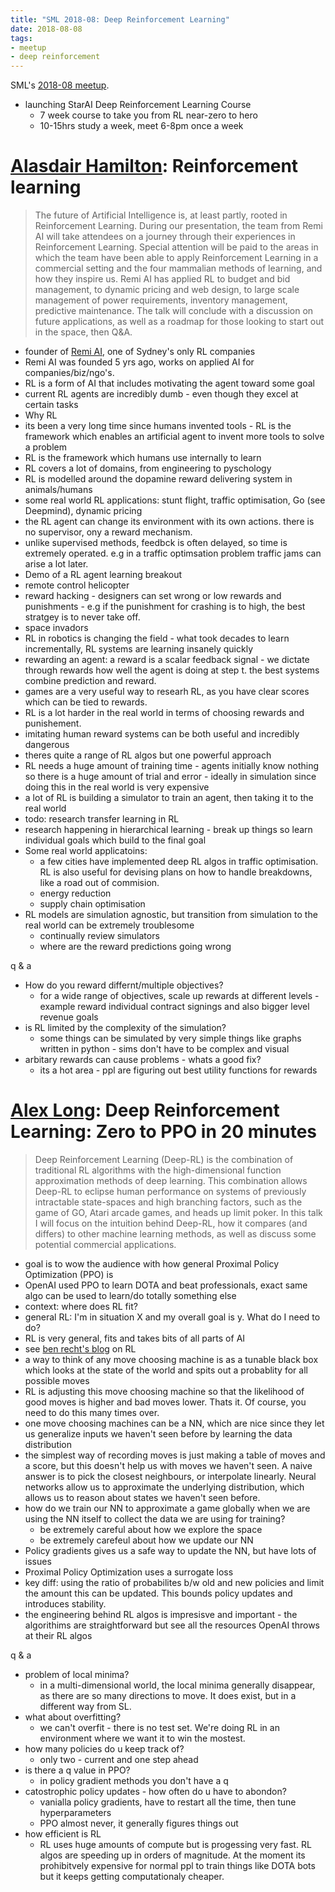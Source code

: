 ```yaml
---
title: "SML 2018-08: Deep Reinforcement Learning"
date: 2018-08-08
tags:
- meetup
- deep reinforcement
---
```


SML's [2018-08 meetup](https://www.meetup.com/Sydney-Machine-Learning/events/252760610/).

- launching StarAI Deep Reinforcement Learning Course
  - 7 week course to take you from RL near-zero to hero
  - 10-15hrs study a week, meet 6-8pm once a week

# [Alasdair Hamilton](https://www.linkedin.com/in/alasdair-hamilton-11852a7b/): Reinforcement learning

> The future of Artificial Intelligence is, at least partly, rooted in Reinforcement Learning. During our presentation, the team from Remi AI will take attendees on a journey through their experiences in Reinforcement Learning. Special attention will be paid to the areas in which the team have been able to apply Reinforcement Learning in a commercial setting and the four mammalian methods of learning, and how they inspire us. Remi AI has applied RL to budget and bid management, to dynamic pricing and web design, to large scale management of power requirements, inventory management, predictive maintenance. The talk will conclude with a discussion on future applications, as well as a roadmap for those looking to start out in the space, then Q&A.

- founder of [Remi AI](https://www.linkedin.com/company/remi-pty-ltd/), one of Sydney's only RL companies
- Remi AI was founded 5 yrs ago, works on applied AI for companies/biz/ngo's.
- RL is a form of AI that includes motivating the agent toward some goal
- current RL agents are incredibly dumb - even though they excel at certain tasks
- Why RL
- its been a very long time since humans invented tools - RL is the framework which enables an artificial agent to invent more tools to solve a problem
- RL is the framework which humans use internally to learn
- RL covers a lot of domains, from engineering to pyschology
- RL is modelled around the dopamine reward delivering system in animals/humans
- some real world RL applications: stunt flight, traffic optimisation, Go (see Deepmind), dynamic pricing
- the RL agent can change its environment with its own actions. there is no supervisor, ony a reward mechanism.
- unlike supervised methods, feedbck is often delayed, so time is extremely operated. e.g in a traffic optimsation problem traffic jams can arise a lot later.
- Demo of a RL agent learning breakout
- remote control helicopter
- reward hacking - designers can set wrong or low rewards and punishments - e.g if the punishment for crashing is to high, the best stratgey is to never take off.
- space invadors
- RL in robotics is changing the field - what took decades to learn incrementally, RL systems are learning insanely quickly
- rewarding an agent: a reward is a scalar feedback signal - we dictate through rewards how well the agent is doing at step t. the best systems combine prediction and reward.
- games are a very useful way to researh RL, as you have clear scores which can be tied to rewards.
- RL is a lot harder in the real world in terms of choosing rewards and punishement.
- imitating human reward systems can be both useful and incredibly dangerous
- theres quite a range of RL algos but one powerful approach
- RL needs a huge amount of training time - agents initially know nothing so there is a huge amount of trial and error - ideally in simulation since doing this in the real world is very expensive
- a lot of RL is building a simulator to train an agent, then taking it to the real world
- todo: research transfer learning in RL
- research happening in hierarchical learning - break up things so learn individual goals which build to the final goal
- Some real world applicatoins:
  - a few cities have implemented deep RL algos in traffic optimisation. RL is also useful for devising plans on how to handle breakdowns, like a road out of commision.
  - energy reduction
  - supply chain optimisation
- RL models are simulation agnostic, but transition from simulation to the real world can be extremely troublesome
  - continually review simulators
  - where are the reward predictions going wrong

q & a

- How do you reward differnt/multiple objectives?
  - for a wide range of objectives, scale up rewards at different levels - example reward individual contract signings and also bigger level revenue goals
- is RL limited by the complexity of the simulation?
  - some things can be simulated by very simple things like graphs written in python - sims don't have to be complex and visual
- arbitary rewards can cause problems - whats a good fix?
  - its a hot area - ppl are figuring out best utility functions for rewards


# [Alex Long](https://www.linkedin.com/in/alex-long-rl/): Deep Reinforcement Learning: Zero to PPO in 20 minutes

> Deep Reinforcement Learning (Deep-RL) is the combination of traditional RL algorithms with the high-dimensional function approximation methods of deep learning. This combination allows Deep-RL to eclipse human performance on systems of previously intractable state-spaces and high branching factors, such as the game of GO, Atari arcade games, and heads up limit poker. In this talk I will focus on the intuition behind Deep-RL, how it compares (and differs) to other machine learning methods, as well as discuss some potential commercial applications.

- goal is to wow the audience with how general Proximal Policy Optimization (PPO) is
- OpenAI used PPO to learn DOTA and beat professionals, exact same algo can be used to learn/do totally something else
- context: where does RL fit?
- general RL: I'm in situation X and my overall goal is y. What do I need to do?
- RL is very general, fits and takes bits of all parts of AI
- see [ben recht's blog](http://www.argmin.net/) on RL
- a way to think of any move choosing machine is as a tunable black box which looks at the state of the world and spits out a probablity for all possible moves
- RL is adjusting this move choosing machine so that the likelihood of good moves is higher and bad moves lower. Thats it. Of course, you need to do this many times over.
- one move choosing machines can be a NN, which are nice since they let us generalize inputs we haven't seen before by learning the data distribution
- the simplest way of recording moves is just making a table of moves and a score, but this doesn't help us with moves we haven't seen. A naive answer is to pick the closest neighbours, or interpolate linearly. Neural networks allow us to approximate the underlying distribution, which allows us to reason about states we haven't seen before.
- how do we train our NN to approximate a game globally when we are using the NN itself to collect the data we are using for training?
  - be extremely careful about how we explore the space
  - be extremely carefeul about how we update our NN
- Policy gradients gives us a safe way to update the NN, but have lots of issues
- Proximal Policy Optimization uses a surrogate loss
- key diff: using the ratio of probabilites b/w old and new policies and limit the amount this can be updated. This bounds policy updates and introduces stability.
- the engineering behind RL algos is impresisve and important - the algorithims are straightforward but see all the resources OpenAI throws at their RL algos

q & a

- problem of local minima?
  - in a multi-dimensional world, the local minima generally disappear, as there are so many directions to move. It does exist, but in a different way from SL.
- what about overfitting?
  - we can't overfit - there is no test set. We're doing RL in an environment where we want it to win the mostest.
- how many policies do u keep track of?
  - only two - current and one step ahead
- is there a q value in PPO?
  - in policy gradient methods you don't have a q
- catostrophic policy updates - how often do u have to abondon?
  - vanialla policy gradients, have to restart all the time, then tune hyperparameters
  - PPO almost never, it generally figures things out
- how efficient is RL
  - RL uses huge amounts of compute but is progessing very fast. RL algos are speeding up in orders of magnitude. At the moment its prohibitvely expensive for normal ppl to train things like DOTA bots but it keeps getting computationaly cheaper.
